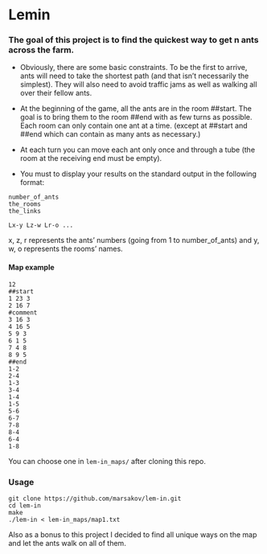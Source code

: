 # Lemin
    
### The goal of this project is to find the quickest way to get n ants across the farm.

* Obviously, there are some basic constraints. To be the first to arrive, ants will need to take the shortest path (and that isn’t necessarily the simplest). They will also need to avoid traffic jams as well as walking all over their fellow ants.

* At the beginning of the game, all the ants are in the room ##start. The goal is to bring them to the room ##end with as few turns as possible. Each room can only contain one ant at a time. (except at ##start and ##end which can contain as many ants as necessary.)

* At each turn you can move each ant only once and through a tube (the room at the receiving end must be empty).

* You must to display your results on the standard output in the following format:
```
number_of_ants
the_rooms
the_links

Lx-y Lz-w Lr-o ...
```
x, z, r represents the ants’ numbers (going from 1 to number_of_ants) and y, w, o represents the rooms’ names.

#### Map example

	12
	##start
	1 23 3
	2 16 7
	#comment
	3 16 3
	4 16 5
	5 9 3
	6 1 5
	7 4 8
	8 9 5
	##end
	1-2
	2-4
	1-3
	3-4
	1-4
	1-5
	5-6
	6-7
	7-8
	8-4
	6-4
	1-8

You can choose one in `lem-in_maps/` after cloning this repo.

### Usage
```
git clone https://github.com/marsakov/lem-in.git
cd lem-in
make
./lem-in < lem-in_maps/map1.txt
```
Also as a bonus to this project I decided to find all unique ways on the map and let the ants walk on all of them.


